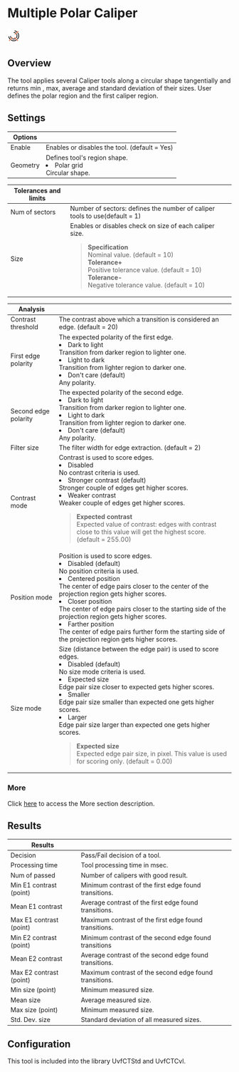 Multiple Polar Caliper
======================

![](../../../../img/x_Graphics/Tools/UvfCTStdUnwrapGridCaliper-0.png)

Overview
--------

The tool applies several Caliper tools along a circular shape tangentially and returns min , max, average and standard deviation of their sizes. User defines the polar region and the first caliper region.

Settings
--------

| Options | |
| --- | --- |
| Enable | Enables or disables the tool. (default = Yes) |
| Geometry | Defines tool's region shape.<ud> <li>Polar grid<br>Circular shape.</li> </ud> |

| Tolerances and limits | |
| --- | --- |
| Num of sectors | Number of sectors: defines the number of caliper tools to use(default = 1) |
| Size | Enables or disables check on size of each caliper size. <blockquote> **Specification**<br>Nominal value. (default = 10)<br>  **Tolerance+**<br>Positive tolerance value. (default = 10)<br>  **Tolerance-**<br>Negative tolerance value. (default = 10)<br> </blockquote> |

| Analysis | |
| --- | --- |
| Contrast threshold | The contrast above which a transition is considered an edge. (default = 20) |
| First edge polarity | The expected polarity of the first edge. <ud> <li>Dark to light<br>Transition from darker region to lighter one.</li>  <li>Light to dark<br>Transition from lighter region to darker one.</li>  <li>Don't care (default)<br>Any polarity.</li> </ud> |
| Second edge polarity | The expected polarity of the second edge. <ud> <li>Dark to light<br>Transition from darker region to lighter one.</li>  <li>Light to dark<br>Transition from lighter region to darker one.</li>  <li>Don't care (default)<br>Any polarity.</li> </ud> |
| Filter size | The filter width for edge extraction. (default = 2) |
| Contrast mode | Contrast is used to score edges.<ud> <li>Disabled<br>No contrast criteria is used.</li>  <li>Stronger contrast (default)<br>Stronger couple of edges get higher scores.</li>  <li>Weaker contrast<br>Weaker couple of edges get higher scores.</li> </ud><blockquote> **Expected contrast**<br>Expected value of contrast: edges with contrast close to this value will get the highest score. (default = 255.00)<br> </blockquote> |
| Position mode | Position is used to score edges.<ud> <li>Disabled (default)<br>No position criteria is used.</li>  <li>Centered position<br>The center of edge pairs closer to the center of the projection region gets higher scores.</li>  <li>Closer position<br>The center of edge pairs closer to the starting side of the projection region gets higher scores.</li>  <li>Farther position<br>The center of edge pairs further form the starting side of the projection region gets higher scores.</li> </ud> |
| Size mode | Size (distance between the edge pair) is used to score edges.<ud> <li>Disabled (default)<br>No size mode criteria is used.</li>  <li>Expected size<br>Edge pair size closer to expected gets higher scores.</li>  <li>Smaller<br>Edge pair size smaller than expected one gets higher scores.</li>  <li>Larger<br>Edge pair size larger than expected one gets higher scores.</li> </ud><blockquote> **Expected size**<br>Expected edge pair size, in pixel. This value is used for scoring only. (default = 0.00)<br> </blockquote> |

### More

Click [here](../../../Windows/dialog_settings.md) to access the More section description.

Results
-------

| Results | |
| --- | --- |
| Decision | Pass/Fail decision of a tool. |
| Processing time | Tool processing time in msec. |
| Num of passed | Number of calipers with good result. |
| Min E1 contrast (point) | Minimum contrast of the first edge found transitions. |
| Mean E1 contrast | Average contrast of the first edge found transitions. |
| Max E1 contrast (point) | Maximum contrast of the first edge found transitions. |
| Min E2 contrast (point) | Minimum contrast of the second edge found transitions |
| Mean E2 contrast | Average contrast of the second edge found transitions. |
| Max E2 contrast (point) | Maximum contrast of the second edge found transitions. |
| Min size (point) | Minimum measured size. |
| Mean size | Average measured size. |
| Max size (point) | Minimum measured size. |
| Std. Dev. size | Standard deviation of all measured sizes. |

Configuration
-------------

This tool is included into the library UvfCTStd and UvfCTCvl.
